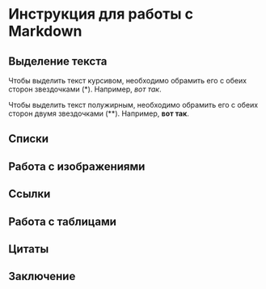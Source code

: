 # Инструкция для работы с Markdown

## Выделение текста

Чтобы выделить текст курсивом, необходимо обрамить его с обеих сторон звездочками (*). Например, *вот так*.

Чтобы выделить текст полужирным, необходимо обрамить его с обеих сторон двумя звездочками (**). Например, **вот так**.

## Списки

## Работа с изображениями

## Ссылки

## Работа с таблицами

## Цитаты

## Заключение
